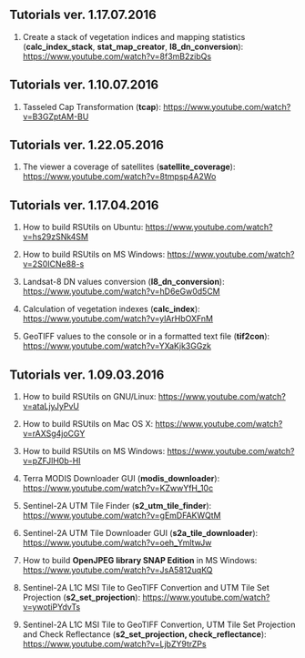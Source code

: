 ## Tutorials ver. 1.17.07.2016

1. Create a stack of vegetation indices and mapping statistics 
   (**calc_index_stack**, **stat_map_creator**, **l8_dn_conversion**):
    https://www.youtube.com/watch?v=8f3mB2zibQs

## Tutorials ver. 1.10.07.2016

1. Tasseled Cap Transformation (**tcap**):
    https://www.youtube.com/watch?v=B3GZptAM-BU

## Tutorials ver. 1.22.05.2016

1. The viewer a coverage of satellites (**satellite_coverage**):
    https://www.youtube.com/watch?v=8tmpsp4A2Wo

## Tutorials ver. 1.17.04.2016

1. How to build RSUtils on Ubuntu:
    https://www.youtube.com/watch?v=hs29zSNk4SM

2. How to build RSUtils on MS Windows:
    https://www.youtube.com/watch?v=2S0ICNe88-s

3. Landsat-8 DN values conversion (**l8_dn_conversion**):
    https://www.youtube.com/watch?v=hD6eGw0d5CM

4. Calculation of vegetation indexes (**calc_index**):
    https://www.youtube.com/watch?v=ylArHbOXFnM

5. GeoTIFF values to the console or in a formatted text file (**tif2con**):
    https://www.youtube.com/watch?v=YXaKjk3GGzk


## Tutorials ver. 1.09.03.2016

1. How to build RSUtils on GNU/Linux:
    https://www.youtube.com/watch?v=ataLjyJyPvU

2. How to build RSUtils on Mac OS X:
    https://www.youtube.com/watch?v=rAXSg4joCGY

3. How to build RSUtils on MS Windows:
    https://www.youtube.com/watch?v=pZFJlH0b-HI

4. Terra MODIS Downloader GUI (**modis_downloader**):
    https://www.youtube.com/watch?v=KZwwYfH_10c

5. Sentinel-2A UTM Tile Finder (**s2_utm_tile_finder**):
    https://www.youtube.com/watch?v=gEmDFAKWQtM

6. Sentinel-2A UTM Tile Downloader GUI (**s2a_tile_downloader**):
    https://www.youtube.com/watch?v=oeh_YmltwJw

7. How to build **OpenJPEG library SNAP Edition** in MS Windows:
    https://www.youtube.com/watch?v=JsA5812uqKQ

8. Sentinel-2A L1C MSI Tile to GeoTIFF Convertion and UTM Tile Set Projection (**s2_set_projection**):
    https://www.youtube.com/watch?v=ywotiPYdvTs

9. Sentinel-2A L1C MSI Tile to GeoTIFF Convertion, UTM Tile Set Projection and Check Reflectance (**s2_set_projection, check_reflectance**):
    https://www.youtube.com/watch?v=LjbZY9trZPs

